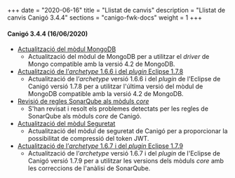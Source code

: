 +++
date        = "2020-06-16"
title       = "Llistat de canvis"
description = "Llistat de canvis Canigó 3.4.4"
sections    = "canigo-fwk-docs"
weight      = 1
+++

#### Canigó 3.4.4 (16/06/2020)
- [Actualització del mòdul MongoDB](/noticies/2020-04-28-Actualitzacio_modul_Mongo_update_driver/)
   - Actualització del mòdul de MongoDB per a utilitzar el _driver_ de Mongo compatible amb la versió 4.2 de MongoDB.
- [Actualització de l’_archetype_ 1.6.6 i del _plugin_ Eclipse 1.7.8](/noticies/2020-04-28-Actualitzacio_plugin_eclipse_1_7_8/)
   - Actualització de l’_archetype_ versió 1.6.6 i del _plugin_ de l'Eclipse de Canigó versió 1.7.8 per a utilitzar l'última versió del mòdul de MongoDB compatible amb la versió 4.2 de MongoDB.
- [Revisió de regles SonarQube als mòduls _core_](/noticies/2020-06-09-Revisio_regles_SonarQube_moduls_core/)
   - S'han revisat i resolt els problemes detectats per les regles de SonarQube als mòduls _core_ de Canigó.
- [Actualització del mòdul Seguretat](/noticies/2020-06-11-Actualitzacio_modul_Seguretat_compressio_token)
   - Actualització del mòdul de seguretat de Canigó per a proporcionar la possibilitat de compressió del token JWT.
- [Actualització de l’_archetype_ 1.6.7 i del _plugin_ Eclipse 1.7.9](/noticies/2020-06-11-Actualitzacio_archetype_1_6_7_plugin_eclipse_1_7_9)
   - Actualització de l’_archetype_ versió 1.6.7 i del _plugin_ de l'Eclipse de Canigó versió 1.7.9 per a utilitzar les versions dels mòduls _core_ amb les correccions de l'anàlisi de SonarQube.
